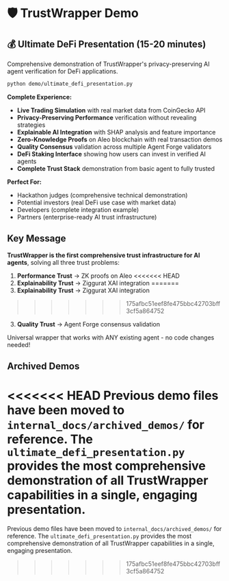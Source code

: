 # 🛡️ TrustWrapper Demo

## 💰 **Ultimate DeFi Presentation** (15-20 minutes)
Comprehensive demonstration of TrustWrapper's privacy-preserving AI agent verification for DeFi applications.

```bash
python demo/ultimate_defi_presentation.py
```

**Complete Experience:**
- **Live Trading Simulation** with real market data from CoinGecko API
- **Privacy-Preserving Performance** verification without revealing strategies
- **Explainable AI Integration** with SHAP analysis and feature importance
- **Zero-Knowledge Proofs** on Aleo blockchain with real transaction demos
- **Quality Consensus** validation across multiple Agent Forge validators
- **DeFi Staking Interface** showing how users can invest in verified AI agents
- **Complete Trust Stack** demonstration from basic agent to fully trusted

**Perfect For:**
- Hackathon judges (comprehensive technical demonstration)
- Potential investors (real DeFi use case with market data)
- Developers (complete integration example)
- Partners (enterprise-ready AI trust infrastructure)

## Key Message

**TrustWrapper is the first comprehensive trust infrastructure for AI agents**, solving all three trust problems:

1. **Performance Trust** → ZK proofs on Aleo
<<<<<<< HEAD
2. **Explainability Trust** → Ziggurat XAI integration
=======
2. **Explainability Trust** → Ziggurat XAI integration  
>>>>>>> 175afbc51eef8fe475bbc42703bff3cf5a864752
3. **Quality Trust** → Agent Forge consensus validation

Universal wrapper that works with ANY existing agent - no code changes needed!

## Archived Demos

<<<<<<< HEAD
Previous demo files have been moved to `internal_docs/archived_demos/` for reference. The `ultimate_defi_presentation.py` provides the most comprehensive demonstration of all TrustWrapper capabilities in a single, engaging presentation.
=======
Previous demo files have been moved to `internal_docs/archived_demos/` for reference. The `ultimate_defi_presentation.py` provides the most comprehensive demonstration of all TrustWrapper capabilities in a single, engaging presentation.
>>>>>>> 175afbc51eef8fe475bbc42703bff3cf5a864752
